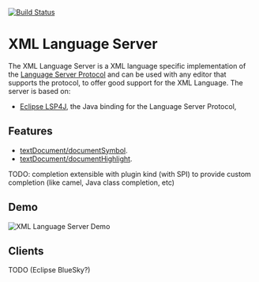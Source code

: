 [![Build Status](https://secure.travis-ci.org/angelozerr/xml-languageserver.png)](http://travis-ci.org/angelozerr/xml-languageserver)

XML Language Server
===========================

The XML Language Server is a XML language specific implementation of the [Language Server Protocol](https://github.com/Microsoft/language-server-protocol)
and can be used with any editor that supports the protocol, to offer good support for the XML Language. The server is based on:

 * [Eclipse LSP4J](https://github.com/eclipse/lsp4j), the Java binding for the Language Server Protocol, 

Features
--------------

* [textDocument/documentSymbol](https://microsoft.github.io/language-server-protocol/specification#textDocument_documentSymbol).
* [textDocument/documentHighlight](https://microsoft.github.io/language-server-protocol/specification#textDocument_documentHighlight).

TODO: completion extensible with plugin kind (with SPI) to provide custom completion (like camel, Java class completion, etc)

Demo
--------------

![XML Language Server Demo](demos/XMLLanguageServerDemo.gif)

Clients
-------

TODO (Eclipse BlueSky?)


